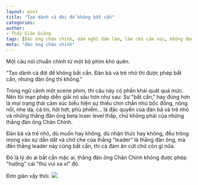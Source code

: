 ```yaml
---
layout: post
title: "Tao dành cả đời để không bất cẩn"
categories:
author:
- Thầy Giáo Giảng
tags: [Đàn ông chân chính, dám nghĩ dám làm, làm chủ cảm xúc, không được phép bất cẩn]
meta: "đàn ông chân chính"
---
```

Một câu nói chuẩn chỉnh từ một bộ phim khó quên.

"Tao dành cả đời để không bất cẩn. Đàn bà và trẻ nhỏ thì được phép bất cẩn, nhưng đàn ông thì không."

Trong ngữ cảnh một scene phim, thì câu này có phần khái quát quá mức. Nên tôi mạn phép diễn giải nó sâu hơn như sau:
Sự "bất cẩn," hay đúng hơn là mọi trạng thái cảm xúc biểu hiện sự thiếu chín chắn như bốc đồng, nông nổi, nhẹ dạ, cả tin, hời hợt, phù phiếm... là đặc quyền của đàn bà và trẻ nhỏ và những thằng đàn ông beta loser level thấp, chứ không phải của những thằng đàn ông Chân Chính.

Đàn bà và trẻ nhỏ, dù muốn hay không, dù nhận thức hay không, đều trông mong vào sự dẫn dắt và chở che của thằng "leader" là thằng đàn ông, mà đến thằng leader này cũng bất cẩn, thì cả đám ăn cứt chứ còn gì nữa.

Đó là lý do ai bất cẩn mặc ai, thằng đàn ông Chân Chính không được phép "hưởng" cái "thú vui xa xỉ" đó.

Đơn giản vậy thôi.
<img src="https://scontent-hkg4-2.xx.fbcdn.net/v/t1.6435-9/123938640_465313777769194_5813702172894452064_n.jpg?_nc_cat=109&ccb=1-3&_nc_sid=730e14&_nc_ohc=G_J_zDMypE8AX-MsGOI&_nc_oc=AQn21m9x1H0TMR66UjRGLPj0-AIyDIpPrhhLB9HKZlR0Rz88T6kJQOaGyIX_9_W3q6bkyYSID7RXyoLI4JPWP62s&_nc_ht=scontent-hkg4-2.xx&oh=a307fd251dfcf8a2f821156206ca78b0&oe=6129675E" />